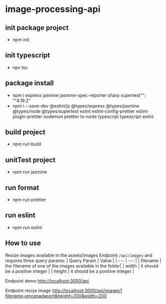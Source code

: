 # image-processing-api

## init package project

- npm init

## init typescript

- npx tsc

## package install

- npm i express jasmine jasmine-spec-reporter sharp supertest"": "^4.19.2"
- npm i --save-dev @eslint/js @types/express @types/jasmine @types/node @types/supertest eslint eslint-config-prettier eslint-plugin-prettier nodemon prettier ts-node typescript typescript-eslint

## build project

- npm run build

## unitTest project

- npm run jasmine

## run format

- npm run prettier

## run eslint

- npm run eslint

## How to use

Resize images available in the assets/images
Endpoint `/api/images` and requires three query params:
| Query Param | Value |
| --- | --- |
| filename | the filename of one of the images available in the folder|
| width | it should be a positive integer |
| height | it should be a positive integer |

Endpoint demo
[http://localhost:3000/api](http://localhost:3000/api)

Endpoint resize image
[http://localhost:3000/api/images?filename=encenadaport&height=200&width=200](http://localhost:3000/api/images?filename=encenadaport&height=200&width=200)
